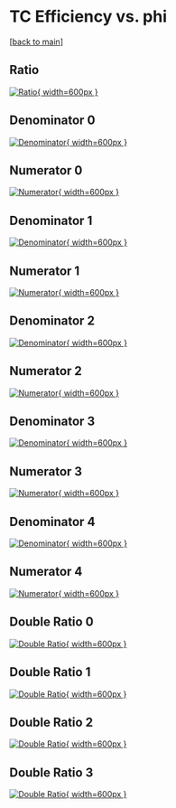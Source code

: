 # TC Efficiency vs. phi

[[back to main](./)]



## Ratio

[![Ratio](../mtv/var/TC_vtr_321_0_eff_phi.png){ width=600px }](../mtv/var/TC_vtr_321_0_eff_phi.pdf)

## Denominator 0

[![Denominator](../mtv/den/TC_vtr_321_0_eff_phi_den0.png){ width=600px }](../mtv/den/TC_vtr_321_0_eff_phi_den0.pdf)

## Numerator 0

[![Numerator](../mtv/num/TC_vtr_321_0_eff_phi_num0.png){ width=600px }](../mtv/num/TC_vtr_321_0_eff_phi_num0.pdf)

## Denominator 1

[![Denominator](../mtv/den/TC_vtr_321_0_eff_phi_den1.png){ width=600px }](../mtv/den/TC_vtr_321_0_eff_phi_den1.pdf)

## Numerator 1

[![Numerator](../mtv/num/TC_vtr_321_0_eff_phi_num1.png){ width=600px }](../mtv/num/TC_vtr_321_0_eff_phi_num1.pdf)

## Denominator 2

[![Denominator](../mtv/den/TC_vtr_321_0_eff_phi_den2.png){ width=600px }](../mtv/den/TC_vtr_321_0_eff_phi_den2.pdf)

## Numerator 2

[![Numerator](../mtv/num/TC_vtr_321_0_eff_phi_num2.png){ width=600px }](../mtv/num/TC_vtr_321_0_eff_phi_num2.pdf)

## Denominator 3

[![Denominator](../mtv/den/TC_vtr_321_0_eff_phi_den3.png){ width=600px }](../mtv/den/TC_vtr_321_0_eff_phi_den3.pdf)

## Numerator 3

[![Numerator](../mtv/num/TC_vtr_321_0_eff_phi_num3.png){ width=600px }](../mtv/num/TC_vtr_321_0_eff_phi_num3.pdf)

## Denominator 4

[![Denominator](../mtv/den/TC_vtr_321_0_eff_phi_den4.png){ width=600px }](../mtv/den/TC_vtr_321_0_eff_phi_den4.pdf)

## Numerator 4

[![Numerator](../mtv/num/TC_vtr_321_0_eff_phi_num4.png){ width=600px }](../mtv/num/TC_vtr_321_0_eff_phi_num4.pdf)

## Double Ratio 0

[![Double Ratio](../mtv/ratio/TC_vtr_321_0_eff_phi_ratio0.png){ width=600px }](../mtv/ratio/TC_vtr_321_0_eff_phi_ratio0.pdf)

## Double Ratio 1

[![Double Ratio](../mtv/ratio/TC_vtr_321_0_eff_phi_ratio1.png){ width=600px }](../mtv/ratio/TC_vtr_321_0_eff_phi_ratio1.pdf)

## Double Ratio 2

[![Double Ratio](../mtv/ratio/TC_vtr_321_0_eff_phi_ratio2.png){ width=600px }](../mtv/ratio/TC_vtr_321_0_eff_phi_ratio2.pdf)

## Double Ratio 3

[![Double Ratio](../mtv/ratio/TC_vtr_321_0_eff_phi_ratio3.png){ width=600px }](../mtv/ratio/TC_vtr_321_0_eff_phi_ratio3.pdf)


